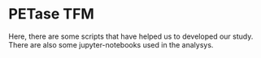 # PETase TFM
Here, there are some scripts that have helped us to developed our study. There are also some jupyter-notebooks used in the analysys. 
